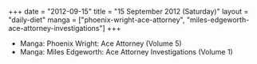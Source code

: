 +++
date = "2012-09-15"
title = "15 September 2012 (Saturday)"
layout = "daily-diet"
manga = ["phoenix-wright-ace-attorney", "miles-edgeworth-ace-attorney-investigations"]
+++


* Manga: Phoenix Wright: Ace Attorney (Volume 5)
* Manga: Miles Edgeworth: Ace Attorney Investigations (Volume 1)
